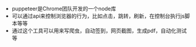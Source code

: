 - puppeteer是Chrome团队开发的一个node库
- 可以通过api来控制浏览器的行为，比如点击，跳转，刷新，在控制台执行js脚本等等
- 通过这个工具可以用来写爬虫，自动签到，网页截图，生成pdf，自动化测试等
